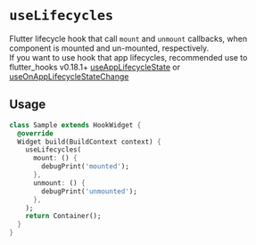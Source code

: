 # `useLifecycles`

Flutter lifecycle hook that call `mount` and `unmount` callbacks, when component is mounted and un-mounted, respectively.  
If you want to use hook that app lifecycles, recommended use to flutter_hooks v0.18.1+ [useAppLifecycleState](https://pub.dartlang.org/documentation/flutter_hooks/latest/flutter_hooks/useAppLifecycleState.html) or [useOnAppLifecycleStateChange](https://pub.dartlang.org/documentation/flutter_hooks/latest/flutter_hooks/useOnAppLifecycleStateChange.html)

## Usage

```dart
class Sample extends HookWidget {
  @override
  Widget build(BuildContext context) {
    useLifecycles(
      mount: () {
        debugPrint('mounted');
      },
      unmount: () {
        debugPrint('unmounted');
      },
    );
    return Container();
  }
}
```

